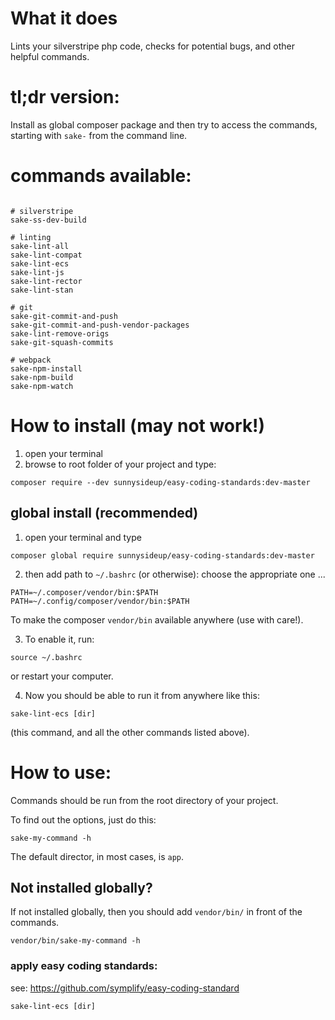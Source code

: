 # What it does

Lints your silverstripe php code, checks for potential bugs, and other helpful commands.

# tl;dr version:

Install as global composer package and then try to access the commands, starting with `sake-` from the command line.

# commands available:

```shell

# silverstripe
sake-ss-dev-build

# linting
sake-lint-all
sake-lint-compat
sake-lint-ecs
sake-lint-js
sake-lint-rector
sake-lint-stan

# git
sake-git-commit-and-push
sake-git-commit-and-push-vendor-packages  
sake-lint-remove-origs
sake-git-squash-commits

# webpack
sake-npm-install
sake-npm-build
sake-npm-watch    

```

# How to install (may not work!)

1. open your terminal
2. browse to root folder of your project and type:
 ```shell
composer require --dev sunnysideup/easy-coding-standards:dev-master
 ```

## global install (recommended)

1. open your terminal and type
```shell
composer global require sunnysideup/easy-coding-standards:dev-master
```

2. then add path to `~/.bashrc` (or otherwise):
choose the appropriate one ...
```shell
PATH=~/.composer/vendor/bin:$PATH
PATH=~/.config/composer/vendor/bin:$PATH
```
To make the composer `vendor/bin` available anywhere (use with care!).

3. To enable it, run:
```shell
source ~/.bashrc
```
or restart your computer.

4. Now you should be able to run it from anywhere like this:

```shell
sake-lint-ecs [dir]
```
(this command, and all the other commands listed above).

# How to use:
Commands should be run from the root directory of your project.

To find out the options, just do this:

```shell
sake-my-command -h
```

The default director, in most cases, is `app`.

## Not installed globally?
If not installed globally, then you should add `vendor/bin/` in front of the commands.
```shell
vendor/bin/sake-my-command -h
```

### apply easy coding standards:
see: https://github.com/symplify/easy-coding-standard
```shell
sake-lint-ecs [dir]
```
